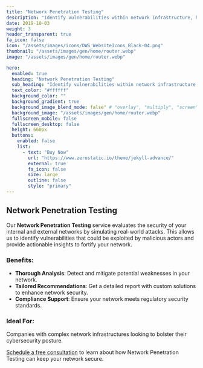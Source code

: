 ```yaml
---
title: "Network Penetration Testing"
description: "Identify vulnerabilities within network infrastructure, helping organizations secure their systems against unauthorized access and potential threats."
date: 2019-10-03
weight: 3
header_transparent: true
fa_icon: false
icon: "/assets/images/icons/DWS_WebsiteIcons_Black-04.png"
thumbnail: "/assets/images/gen/home/router.webp"
image: "/assets/images/gen/home/router.webp"

hero:
  enabled: true
  heading: "Network Penetration Testing"
  sub_heading: "Identify vulnerabilities within network infrastructure, helping organizations secure their systems against unauthorized access and potential threats."
  text_color: "#ffffff"
  background_color: ""
  background_gradient: true
  background_image_blend_mode: false" # "overlay", "multiply", "screen"
  background_image: "/assets/images/gen/home/router.webp"
  fullscreen_mobile: false
  fullscreen_desktop: false
  height: 660px
  buttons:
    enabled: false
    list:
      - text: "Buy Now"
        url: "https://www.zerostatic.io/theme/jekyll-advance/"
        external: true
        fa_icon: false
        size: large
        outline: false
        style: "primary"
---
```


## Network Penetration Testing

Our **Network Penetration Testing** service evaluates the security of your internal and external networks by simulating real-world attacks. This allows us to identify vulnerabilities that could be exploited by malicious actors and provide actionable insights to fortify your network.

### Benefits:
- **Thorough Analysis**: Detect and mitigate potential weaknesses in your network.
- **Tailored Recommendations**: Get a detailed report with custom solutions to enhance network security.
- **Compliance Support**: Ensure your network meets regulatory security standards.

### Ideal For:
Companies with complex network infrastructures looking to bolster their cybersecurity posture.

[Schedule a free consultation](https://forms.office.com/Pages/ResponsePage.aspx?id=aI1skBgLI0Ows7hkRyBL6wrTKQPwR8tCpZBlNanGmwFUOTNVMTlGSUk1WlBSNDJTUlNBSFU2STdKQS4u) to learn about how Network Penetration Testing can keep your network secure.

